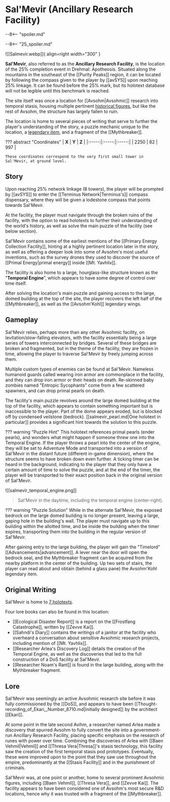 # Sal'Mevir (Ancillary Research Facility)

--8<-- "spoiler.md"

--8<-- "25_spoiler.md"

![[Salmevir.webp]]{ align=right width="300" }

**Sal'Mevir**, also referred to as the **Ancillary Research Facility**, is the location of the 25% completion event in Drehmal: Apotheosis. Situated along the mountains in the southeast of the [[Purity Peaks]] region, it can be located by following the compass given to the player by [[avSYS]] upon reaching 25% linkage. It can be found before the 25% mark, but its holotext database will not be legible until this benchmark is reached.

The site itself was once a location for [[Avsohm|Avsohmic]] research into temporal stasis, housing multiple pertinent [historical figures](/Lore/Historical_Figures/Avsohm/), but like the rest of Avsohm, the structure has largely fallen to ruin. 

The location is home to several pieces of writing that serve to further the player's understanding of the story, a puzzle mechanic unique to the location, a [legendary item](/Items/Legendary_Items/), and a fragment of the [[Mythbreaker]].

??? abstract "Coordinates"
    | **X** | **Y** | **Z** |
    |:-----:|:-----:|:-----:|
    | 2250  |  82   |  997  |

    These coordinates correspond to the very first small tower in Sal'Mevir, at ground level.

## Story 
Upon reaching 25% network linkage (8 towers), the player will be prompted by [[avSYS]] to enter the [[Terminus Network|Terminus's]] compass dispensary, where they will be given a lodestone compass that points towards Sal'Mevir. 

At the facility, the player must navigate through the broken ruins of the facility, with the option to read holotexts to further their understanding of the world's history, as well as solve the main puzzle of the facility (see below section). 

Sal'Mevir contains some of the earliest mentions of the [[Primary Energy Collection Facility]], hinting at a highly pertinent location later in the story, as well as offering a deeper look into some of Avsohm's most useful inventions, such as the survey drones they used to discover the source of [[Primal Energy|primal energy]] inside [[Mt. Yavhlix]].

The facility is also home to a large, hourglass-like structure known as the "**Temporal Engine**", which appears to have some degree of control over time itself.

After solving the location's main puzzle and gaining access to the large, domed building at the top of the site, the player recovers the left half of the [[Mythbreaker]], as well as the [[Avsohm'Kohl]] legendary wings.

## Gameplay
Sal'Mevir relies, perhaps more than any other Avsohmic facility, on levitation/slow-falling elevators, with the facility essentially being a large series of towers interconnected by bridges. Several of these bridges are broken and fragmented, but in the theme of the facility, they are frozen in time, allowing the player to traverse Sal'Mevir by freely jumping across them.

Multiple custom types of enemies can be found at Sal'Mevir. Nameless humanoid guards called wearing iron armor are commonplace in the facility, and they can drop iron armor or their heads on death. Re-skinned baby zombies named "Entropic Sycophants" come from a few scattered spawners, and can drop primal pearls on death.

The facility's main puzzle revolves around the large domed building at the top of the facility, which appears to contain something important but is inaccessible to the player. Part of the dome appears eroded, but is blocked off by condensed veilstone (bedrock). [[salmevir_pearl.md|One holotext in particular]] provides a significant hint towards the solution to this puzzle.

??? warning "Puzzle Hint"
    This holotext references primal pearls (ender pearls), and wonders what might happen if someone threw one into the Temporal Engine. If the player throws a pearl into the center of the engine, they will be set to Adventure Mode and transported into a version of Sal'Mevir in the distant future (different in-game dimension), where the structure seems to have broken down even further. A ticking timer can be heard in the background, indicating to the player that they only have a certain amount of time to solve the puzzle, and at the end of the timer, the player will be transported to their exact position back in the original version of Sal'Mevir.

![[salmevir_temporal_engine.png]]
> Sal'Mevir in the daytime, including the temporal engine (center-right).

??? warning "Puzzle Solution"
    While in the alternate Sal'Mevir, the exposed bedrock on the large domed building is no longer present, leaving a large, gaping hole in the building's wall. The player must navigate up to this building within the allotted time, and be inside the building when the timer expires, transporting them into the building in the regular version of Sal'Mevir.

After gaining entry to the large building, the player will gain the "Timelord" [[Advancements|advancement]]. A lever near the door will open the bedrock seal, and the Mythbreaker fragment can be acquired from the nearby platform in the center of the building. Up two sets of stairs, the player can read about and obtain (behind a glass pane) the Avsohm'Kohl legendary item.

## Original Writing
Sal'Mevir is home to [7 holotexts](/Story_and_Features/Holotexts/25_Percent_Area/).

Four lore books can also be found in this location: <br>
- [[Ecological Disaster Report]] is a report on the [[Frostfang Catastrophe]], written by [[Zevve Kai]]. <br>
- [[Sahndi's Diary]] contains the writings of a janitor at the facility who overheard a conversation about sensitive Avsohmic research projects, including mention of [[Mt. Yavhlix]]. <br>
- [[Researcher Arlea's Discovery Log]] details the creation of the Temporal Engine, as well as the discoveries that led to the full construction of a DoS facility at Sal'Mevir. <br>
- [[Researcher Noam's Rant]] is found in the large building, along with the Mythbreaker fragment.

## Lore
Sal'Mevir was seemingly an active Avsohmic research site before it was fully commissioned by the [[DoS]], and appears to have been [[Thought-recording_of_Ekari,_Number_8710.md|initially designed]] by the architect [[Ekari]].

At some point in the late second Avihm, a researcher named Arlea made a discovery that spurred Avsohm to fully convert the site into a government-run Ancillary Research Facility, placing specific emphasis on the research of runes with power over time. Combining the discoveries of Arlea with [[Baen Vehmil|Vehmil]] and [[Thresa Vera|Thresa]]'s stasis technology, this facility saw the creation of the first temporal stasis pod prototypes. Eventually, these were improved upon to the point that they saw use throughout the empire, predominantly at the [[Stasis Facility]] and in the punishment of criminals.

Sal'Mevir was, at one point or another, home to several prominent Avsohmic figures, including [[Baen Vehmil]], [[Thresa Vera]], and [[Zevve Kai]]. The facility appears to have been considered one of Avsohm's most secure R&D locations, hence why it was trusted with a fragment of the [[Mythbreaker]]. 
